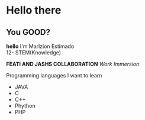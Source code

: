 # Hello there 
## You GOOD? 

**hello**
I'm Marlzion Estimado  
12- STEM(Knowledge)

**FEATI AND JASHS COLLABORATION**
*Work Immersion*

Programming languages I want to learn 

- JAVA 
- C
- C++
- Phython 
- PHP
